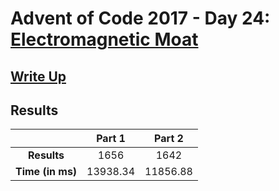 # Advent of Code 2017 - Day 24: [Electromagnetic Moat](https://adventofcode.com/2017/day/24)

## [Write Up](https://codingap.github.io/advent-of-code/writeups/2017/day24)

## Results

|                  | **Part 1** | **Part 2** |
| :--------------: | :--------: | :--------: |
|   **Results**    | 1656 | 1642 |
| **Time (in ms)** | 13938.34 | 11856.88 |
